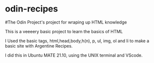 # odin-recipes
#The Odin Project's project for  wraping up HTML knowledge

This is a veeeery basic project to learn the basics of HTML

I Used the basic tags, html,head,body,h(n), p, ul, img, ol and li to make a basic site with Argentine Recipes.

I did this in Ubuntu MATE 21.10, using the UNIX terminal and VScode.
